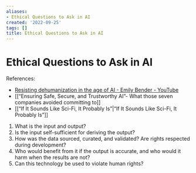 ```yaml
---
aliases:
- Ethical Questions to Ask in AI
created: '2022-09-25'
tags: []
title: Ethical Questions to Ask in AI
---
```


# Ethical Questions to Ask in AI

References:
- [Resisting dehumanization in the age of AI - Emily Bender - YouTube](https://www.youtube.com/watch?v=wuU-5rGPbyg)
- [[“Ensuring Safe, Secure, and Trustworthy AI”- What those seven companies avoided committing to]]
- [[“If It Sounds Like Sci-Fi, It Probably Is”|“If It Sounds Like Sci-Fi, It Probably Is”]]

1. What is the input and output?
2. Is the input self-sufficient for deriving the output?
3. How was the data sourced, curated, and validated? Are rights respected during development?
4. Who would benefit from it if the output is accurate, and who would it harm when the results are not?
5. Can this technology be used to violate human rights?